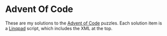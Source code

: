 # Advent Of Code #

These are my solutions to the [Advent of Code](http://adventofcode.com/) puzzles.  Each solution item is a [Linqpad](https://www.linqpad.net/) script, which includes the XML at the top.
